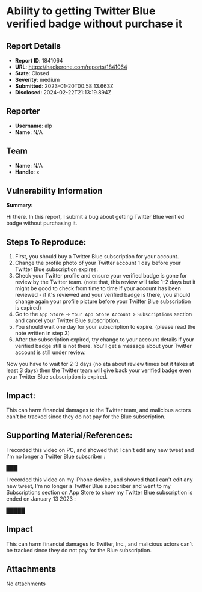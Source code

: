 # Ability to getting Twitter Blue verified badge without purchase it

## Report Details
- **Report ID**: 1841064
- **URL**: https://hackerone.com/reports/1841064
- **State**: Closed
- **Severity**: medium
- **Submitted**: 2023-01-20T00:58:13.663Z
- **Disclosed**: 2024-02-22T21:13:19.894Z

## Reporter
- **Username**: alp
- **Name**: N/A

## Team
- **Name**: N/A
- **Handle**: x

## Vulnerability Information
**Summary:** 

Hi there. In this report, I submit a bug about getting Twitter Blue verified badge without purchasing it. 

## Steps To Reproduce:

1. First, you should buy a Twitter Blue subscription for your account. 
2. Change the profile photo of your Twitter account 1 day before your Twitter Blue subscription expires.
3. Check your Twitter profile and ensure your verified badge is gone for review by the Twitter team. (note that, this review will take 1-2 days but it might be good to check from time to time if your account has been reviewed - if it's reviewed and your verified badge is there, you should change again your profile picture before your Twitter Blue subscription is expired)
4. Go to the `App Store` -> `Your App Store Account` > `Subscriptions` section and cancel your Twitter Blue subscription.
5. You should wait one day for your subscription to expire. (please read the note written in step 3)
6. After the subscription expired, try change to your account details if your verified badge still is not there. You'll get a message about your Twitter account is still under review.

Now you have to wait for 2-3 days (no eta about review times but it takes at least 3 days) then the Twitter team will give back your verified badge even your Twitter Blue subscription is expired.

## Impact: 

This can harm financial damages to the Twitter team, and malicious actors can't be tracked since they do not pay for the Blue subscription. 

## Supporting Material/References:

I recorded this video on PC, and showed that I can't edit any new tweet and I'm no longer a Twitter Blue subscriber :

███

I recorded this video on my iPhone device, and showed that I can't edit any new tweet, I'm no longer a Twitter Blue subscriber and went to my Subscriptions section on App Store to show my Twitter Blue subscription is ended on January 13 2023  :

█████

## Impact

This can harm financial damages to Twitter, Inc., and malicious actors can't be tracked since they do not pay for the Blue subscription.

## Attachments
No attachments
